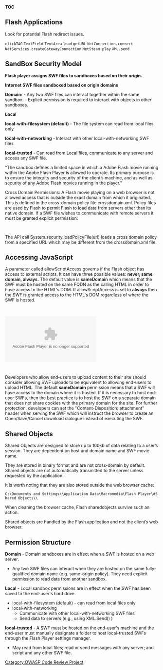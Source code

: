 __TOC__

## Flash Applications

Look for potential Flash redirect issues.

`clickTAG`
`TextField`
`TextArea`
`load`
`getURL`
`NetConnection.connect`
`NetServices.createGatewayConnection`
`NetSteam.play`
`XML.send`

## SandBox Security Model

**Flash player assigns SWF files to sandboxes based on their origin.**

**Internet SWF files sandboxed based on origin domains**

**Domain:** - Any two SWF files can interact together within the same
sandbox. - Explicit permission is required to interact with objects in
other sandboxes.

**Local**

**local-with-filesystem (default)** - The file system can read from
local files only

**local-with-networking** - Interact with other local-with-networking
SWF files

**local-trusted** - Can read from Local files, communicate to any server
and access any SWF file.

“The sandbox defines a limited space in which a Adobe Flash movie
running within the Adobe Flash Player is allowed to operate. Its primary
purpose is to ensure the integrity and security of the client’s machine,
and as well as security of any Adobe Flash movies running in the
player.”

Cross Domain Permissions: A Flash movie playing on a web browser is not
allowed access that is outside the exact domain from which it
originated. This is defined in the cross-domain policy file
crossdomain.xml. Policy files are used by Flash to permit Flash to load
data from servers other than its native domain. If a SWF file wishes to
communicate with remote servers it must be granted explicit permission:

<cross-domain-policy>` `
`    `<allow-access-from domain="example.domain.com"/>
</cross-domain-policy>

The API call System.security.loadPolicyFile(url) loads a cross domain
policy from a specified URL which may be different from the
crossdomain.xml file.

## Accessing JavaScript

A parameter called allowScriptAccess governs if the Flash object has
access to external scripts. It can have three possible values: **never,
same domain, always.** The default value is **sameDomain** which means
that the SWF must be hosted on the same FQDN as the calling HTML in
order to have access to the HTML's DOM. If allowScriptAccess is set to
**always** then the SWF is granted access to the HTML's DOM regardless
of where the SWF is hosted.

` `<object id="flash007">` `
`   `<param name=movie value="bigmovie.swf">
`   `

<embed AllowScriptAccess="'''always'''" name='flash007' src="bigmovie.swf"  type="application/x-shockwave-flash">

</embed>

` `</object>

Developers who allow end-users to upload content to their site should
consider allowing SWF uploads to be equivalent to allowing end-users to
upload HTML. The default **sameDomain** permission means that a SWF will
have access to the domain where it is hosted. If it is necessary to host
end-user SWFs, then the best practice is to host the SWF on a separate
domain that does not share cookies with the primary domain for the site.
For further protection, developers can set the "Content-Disposition:
attachment" header when serving the SWF which will instruct the browser
to create an Open/Save/Cancel download dialogue instead of executing the
SWF.

## Shared Objects

Shared Objects are designed to store up to 100kb of data relating to a
user’s session. They are dependent on host and domain name and SWF movie
name.

They are stored in binary format and are not cross-domain by default.
Shared objects are not automatically transmitted to the server unless
requested by the application.

It is worth noting that they are also stored outside the web browser
cache:

`C:\Documents and Settings\`<USER>`\Application Data\Macromedia\Flash Player\#Shared Objects\`<randomstring>`\`<domain>

When cleaning the browser cache, Flash sharedobjects survive such an
action.

Shared objects are handled by the Flash application and not the client’s
web browser.

## Permission Structure

**Domain** - Domain sandboxes are in effect when a SWF is hosted on a
web server.

  - Any two SWF files can interact when they are hosted on the same
    fully-qualified domain name (e.g. same-origin policy). They need
    explicit permission to read data from another sandbox.

**Local** - Local sandbox permissions are in effect when the SWF has
been saved to the end-user's hard drive.

  - local-with-filesystem (default) - can read from local files only
  - local-with-networking
      - Communicate with other local-with-networking SWF files
      - Send data to servers (e.g., using XML.Send() )

**local-trusted** - A SWF must be hosted on the end-user's machine and
the end-user must manually designate a folder to host local-trusted SWFs
through the Flash Player settings manager.

  - May read from local files; read or send messages with any server;
    and script and any other SWF file.

[Category:OWASP Code Review
Project](Category:OWASP_Code_Review_Project "wikilink")